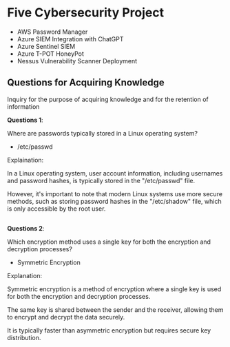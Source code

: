 # Five Cybersecurity Project

- AWS Password Manager
- Azure SIEM Integration with ChatGPT
- Azure Sentinel SIEM
- Azure T-POT HoneyPot
- Nessus Vulnerability Scanner Deployment

<h2></h2>

<h2>Questions for Acquiring Knowledge</h2>

Inquiry for the purpose of acquiring knowledge and for the retention of information

**Questions 1**: 

Where are passwords typically stored in a Linux operating system?

- /etc/passwd

Explaination: 

In a Linux operating system, user account information, including usernames and password hashes, is typically stored in the "/etc/passwd" file. 

However, it's important to note that modern Linux systems use more secure methods, such as storing password hashes in the "/etc/shadow" file, which is only accessible by the root user.

<h2></h2>

**Questions 2**: 

Which encryption method uses a single key for both the encryption and decryption processes?

- Symmetric Encryption

Explanation:

Symmetric encryption is a method of encryption where a single key is used for both the encryption and decryption processes. 

The same key is shared between the sender and the receiver, allowing them to encrypt and decrypt the data securely. 

It is typically faster than asymmetric encryption but requires secure key distribution.

<h2></h2>

